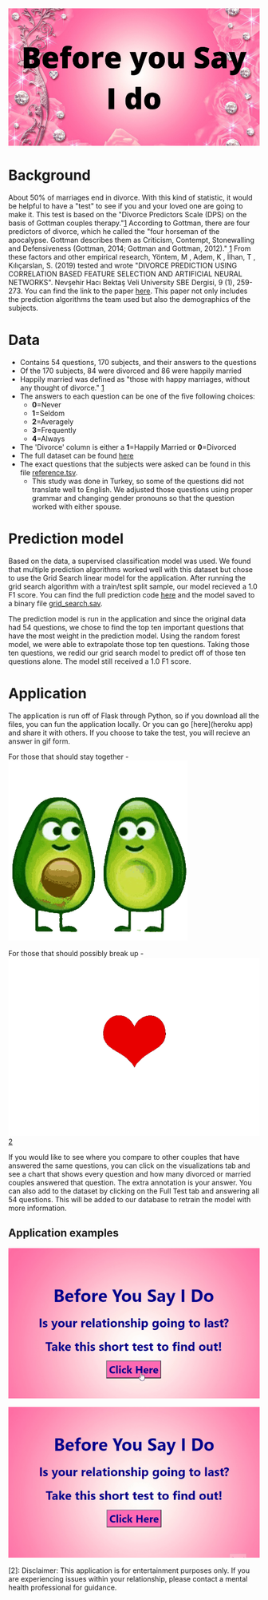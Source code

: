 ![i do image](static/images/BeforeYouSayIDo.png)


# Background 

About 50% of marriages end in divorce. With this kind of statistic, it would be helpful to have a "test" to see if you and your loved one are going to make it. This test is based on the "Divorce Predictors Scale (DPS) on the basis of Gottman couples therapy."[1](1) According to Gottman, there are four predictors of divorce, which he called the "four horseman of the apocalypse. Gottman describes them as Criticism, Contempt, Stonewalling and Defensiveness (Gottman, 2014; Gottman and Gottman, 2012)." [1][1] From these factors and other empirical research, Yöntem, M , Adem, K , İlhan, T , Kılıçarslan, S. (2019) tested and wrote "DIVORCE PREDICTION USING CORRELATION BASED FEATURE SELECTION AND ARTIFICIAL NEURAL NETWORKS". Nevşehir Hacı Bektaş Veli University SBE Dergisi, 9 (1), 259-273. You can find the link to the paper [here](https://dergipark.org.tr/tr/download/article-file/748448). This paper not only includes the prediction algorithms the team used but also the demographics of the subjects.


# Data

  - Contains 54 questions, 170 subjects, and their answers to the questions
  - Of the 170 subjects, 84 were divorced and 86 were happily married
  - Happily married was defined as "those with happy marriages, without any thought of divorce." [1][1] 
  - The answers to each question can be one of the five following choices: 
      - **0**=Never
      - **1**=Seldom
      - **2**=Averagely
      - **3**=Frequently
      - **4**=Always
  - The 'Divorce' column is either a **1**=Happily Married or **0**=Divorced
  - The full dataset can be found [here](https://www.kaggle.com/andrewmvd/divorce-prediction)
  - The exact questions that the subjects were asked can be found in this file [reference.tsv](reference.tsv). 
      - This study was done in Turkey, so some of the questions did not translate well to English. We adjusted those questions using proper grammar and changing gender pronouns         so that the question worked with either spouse. 

# Prediction model

Based on the data, a supervised classification model was used. We found that multiple prediction algorithms worked well with this dataset but chose to use the Grid Search linear model for the application. After running the grid search algorithm with a train/test split sample, our model recieved a 1.0 F1 score. You can find the full prediction code [here](Grid_search_model.py) and the model saved to a binary file [grid_search.sav](grid_search.sav).

The prediction model is run in the application and since the original data had 54 questions, we chose to find the top ten important questions that have the most weight in the prediction model. Using the random forest model, we were able to extrapolate those top ten questions. Taking those ten questions, we redid our grid search model to predict off of those ten questions alone. The model still received a 1.0 F1 score.

# Application

The application is run off of Flask through Python, so if you download all the files, you can fun the application locally. Or you can go [here](heroku app) and share it with others. If you choose to take the test, you will recieve an answer in gif form.

For those that should stay together - ![avocado](static/images/avocado_love.gif)


For those that should possibly break up - ![heart](static/images/broken_heart.gif)[2](2)

If you would like to see where you compare to other couples that have answered the same questions, you can click on the visualizations tab and see a chart that shows every question and how many divorced or married couples answered that question. The extra annotation is your answer. You can also add to the dataset by clicking on the Full Test tab and answering all 54 questions. This will be added to our database to retrain the model with more information.

## Application examples

![div gif](static/images/app_div_result.gif)

![mar gif](static/images/app_mar_result.gif)

[1]: https://dergipark.org.tr/tr/download/article-file/748448
[2]: Disclaimer: This application is for entertainment purposes only. If you are experiencing issues within your relationship, please contact a mental health professional for guidance.
